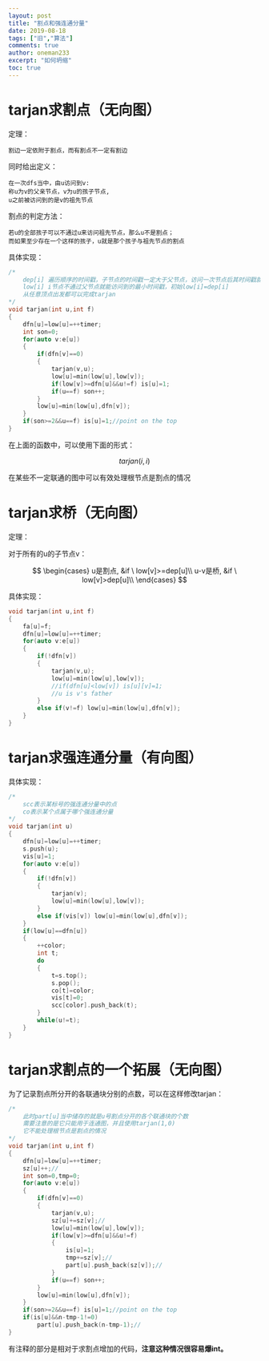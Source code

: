 ```yaml
---
layout: post
title: "割点和强连通分量"
date: 2019-08-18
tags: ["旧","算法"]
comments: true
author: oneman233
excerpt: "如何坍缩"
toc: true
---
```


# tarjan求割点（无向图）

定理：

	割边一定依附于割点，而有割点不一定有割边

同时给出定义：


	在一次dfs当中，由u访问到v:
	称u为v的父亲节点，v为u的孩子节点,
	u之前被访问到的是v的祖先节点


割点的判定方法：


	若u的全部孩子可以不通过u来访问祖先节点，那么u不是割点；
	而如果至少存在一个这样的孩子，u就是那个孩子与祖先节点的割点


具体实现：

```c++
/*
    dep[i] 遍历顺序的时间戳，子节点的时间戳一定大于父节点，访问一次节点后其时间戳就被确定了
    low[i] i节点不通过父节点就能访问到的最小时间戳，初始low[i]=dep[i]
    从任意顶点出发都可以完成tarjan
*/
void tarjan(int u,int f)
{
	dfn[u]=low[u]=++timer;
	int son=0;
	for(auto v:e[u])
	{
		if(dfn[v]==0)
		{
			tarjan(v,u);
			low[u]=min(low[u],low[v]);
			if(low[v]>=dfn[u]&&u!=f) is[u]=1;
			if(u==f) son++;
		}
		low[u]=min(low[u],dfn[v]);
	}
	if(son>=2&&u==f) is[u]=1;//point on the top
}
```

在上面的函数中，可以使用下面的形式：

$$tarjan(i,i)$$

在某些不一定联通的图中可以有效处理根节点是割点的情况

# tarjan求桥（无向图）

定理：

对于所有的u的子节点v：

$$
\begin{cases}
	u是割点, &if \  low[v]>=dep[u]\\
	u-v是桥, &if \  low[v]>dep[u]\\
\end{cases}
$$

具体实现：

```c++
void tarjan(int u,int f)
{
	fa[u]=f;
	dfn[u]=low[u]=++timer;
	for(auto v:e[u])
	{
		if(!dfn[v])
		{
			tarjan(v,u);
			low[u]=min(low[u],low[v]);
			//if(dfn[u]<low[v]) is[u][v]=1;
			//u is v's father
		}
		else if(v!=f) low[u]=min(low[u],dfn[v]);
	}
}
```

# tarjan求强连通分量（有向图）

具体实现：

```c++
/*
    scc表示某标号的强连通分量中的点
    co表示某个点属于哪个强连通分量
*/
void tarjan(int u)
{
	dfn[u]=low[u]=++timer;
	s.push(u);
	vis[u]=1;
	for(auto v:e[u])
	{
		if(!dfn[v])
		{
			tarjan(v);
			low[u]=min(low[u],low[v]);
		}
		else if(vis[v]) low[u]=min(low[u],dfn[v]);
	}
	if(low[u]==dfn[u])
	{
		++color;
		int t;
		do
		{
			t=s.top();
			s.pop();
			co[t]=color;
			vis[t]=0;
			scc[color].push_back(t);
		}
		while(u!=t);
	}
}
```

# tarjan求割点的一个拓展（无向图）

为了记录割点所分开的各联通块分别的点数，可以在这样修改tarjan：

```c++
/*
    此时part[u]当中储存的就是u号割点分开的各个联通块的个数
    需要注意的是它只能用于连通图，并且使用tarjan(1,0)
    它不能处理根节点是割点的情况
*/
void tarjan(int u,int f)
{
	dfn[u]=low[u]=++timer;
	sz[u]++;//
	int son=0,tmp=0;
	for(auto v:e[u])
	{
		if(dfn[v]==0)
		{
			tarjan(v,u);
			sz[u]+=sz[v];//
			low[u]=min(low[u],low[v]);
			if(low[v]>=dfn[u]&&u!=f)
			{
				is[u]=1;
				tmp+=sz[v];//
				part[u].push_back(sz[v]);//
			}
			if(u==f) son++;
		}
		low[u]=min(low[u],dfn[v]);
	}
	if(son>=2&&u==f) is[u]=1;//point on the top
	if(is[u]&&n-tmp-1!=0)
		part[u].push_back(n-tmp-1);//
}
```

有注释的部分是相对于求割点增加的代码，**注意这种情况很容易爆int。**